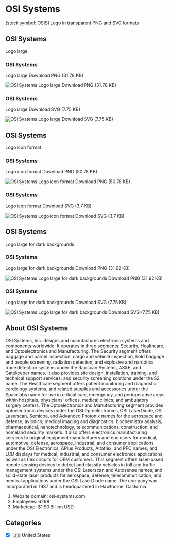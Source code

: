 # OSI Systems
 (stock symbol: OSIS) Logo in transparent PNG and SVG formats

## OSI Systems
 Logo large

### OSI Systems
 Logo large Download PNG (31.78 KB)

![OSI Systems
 Logo large Download PNG (31.78 KB)](/img/orig/OSIS_BIG-3b9e8922.png)

### OSI Systems
 Logo large Download SVG (7.75 KB)

![OSI Systems
 Logo large Download SVG (7.75 KB)](/img/orig/OSIS_BIG-a92223f4.svg)

## OSI Systems
 Logo icon format

### OSI Systems
 Logo icon format Download PNG (50.78 KB)

![OSI Systems
 Logo icon format Download PNG (50.78 KB)](/img/orig/OSIS-38d4215f.png)

### OSI Systems
 Logo icon format Download SVG (3.7 KB)

![OSI Systems
 Logo icon format Download SVG (3.7 KB)](/img/orig/OSIS-d6f76fd3.svg)

## OSI Systems
 Logo large for dark backgrounds

### OSI Systems
 Logo large for dark backgrounds Download PNG (31.92 KB)

![OSI Systems
 Logo large for dark backgrounds Download PNG (31.92 KB)](/img/orig/OSIS_BIG.D-a5d58552.png)

### OSI Systems
 Logo large for dark backgrounds Download SVG (7.75 KB)

![OSI Systems
 Logo large for dark backgrounds Download SVG (7.75 KB)](/img/orig/OSIS_BIG.D-5c31e124.svg)

## About OSI Systems


OSI Systems, Inc. designs and manufactures electronic systems and components worldwide. It operates in three segments: Security, Healthcare, and Optoelectronics and Manufacturing. The Security segment offers baggage and parcel inspection, cargo and vehicle inspection, hold baggage and people screening, radiation detection, and explosive and narcotics trace detection systems under the Rapiscan Systems, AS&E, and Gatekeeper names. It also provides site design, installation, training, and technical support services; and security screening solutions under the S2 name. The Healthcare segment offers patient monitoring and diagnostic cardiology systems, and related supplies and accessories under the Spacelabs name for use in critical care, emergency, and perioperative areas within hospitals, physicians' offices, medical clinics, and ambulatory surgery centers. The Optoelectronics and Manufacturing segment provides optoelectronic devices under the OSI Optoelectronics, OSI LaserDiode, OSI Laserscan, Semicoa, and Advanced Photonix names for the aerospace and defense, avionics, medical imaging and diagnostics, biochemistry analysis, pharmaceutical, nanotechnology, telecommunications, construction, and homeland security markets. It also offers electronics manufacturing services to original equipment manufacturers and end users for medical, automotive, defense, aerospace, industrial, and consumer applications under the OSI Electronics, APlus Products, Altaflex, and PFC names; and LCD displays for medical, industrial, and consumer electronics applications, as well as flex circuits for OEM customers. This segment offers laser-based remote sensing devices to detect and classify vehicles in toll and traffic management systems under the OSI Laserscan and Autosense names; and solid-state laser products for aerospace, defense, telecommunication, and medical applications under the OSI LaserDiode name. The company was incorporated in 1987 and is headquartered in Hawthorne, California.

1. Website domain: osi-systems.com
2. Employees: 6298
3. Marketcap: $1.90 Billion USD


## Categories
- [x] 🇺🇸 United States
